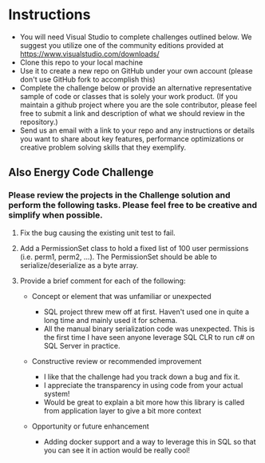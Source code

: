 
# Instructions
- You will need Visual Studio to complete challenges outlined below. We suggest you utilize one of the community editions provided at https://www.visualstudio.com/downloads/
- Clone this repo to your local machine
- Use it to create a new repo on GitHub under your own account (please don't use GitHub fork to accomplish this)
- Complete the challenge below or provide an alternative representative sample of code or classes that is solely your work product. 
  (If you maintain a github project where you are the sole contributor, please feel free to submit a link and description of what we should review in the repository.)
- Send us an email with a link to your repo and any instructions or details you want to share about key features, performance optimizations or creative problem solving skills that they exemplify.

## Also Energy Code Challenge

### Please review the projects in the Challenge solution and perform the following tasks. Please feel free to be creative and simplify when possible. 

1) Fix the bug causing the existing unit test to fail.

2) Add a PermissionSet class to hold a fixed list of 100 user permissions (i.e. perm1, perm2, ...). 
   The PermissionSet should be able to serialize/deserialize as a byte array.

3) Provide a brief comment for each of the following:

   - Concept or element that was unfamiliar or unexpected

      - SQL project threw mew off at first. Haven't used one in quite a long time and mainly used it for schema.
      - All the manual binary serialization code was unexpected. This is the first time I have seen anyone leverage SQL CLR to run c# on SQL Server in practice.

   - Constructive review or recommended improvement

      - I like that the challenge had you track down a bug and fix it.
      - I appreciate the transparency in using code from your actual system!
      - Would be great to explain a bit more how this library is called from application layer to give a bit more context

   - Opportunity or future enhancement

      - Adding docker support and a way to leverage this in SQL so that you can see it in action would be really cool!

      
